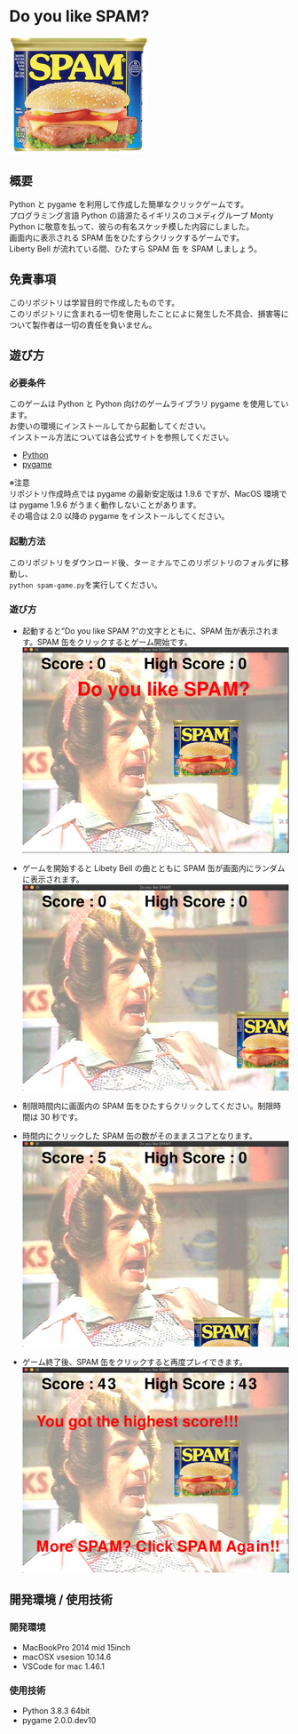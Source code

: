# Do you like SPAM?

![SPAM](./image/spam3.png)

## 概要

Python と pygame を利用して作成した簡単なクリックゲームです。<br>
プログラミング言語 Python の語源たるイギリスのコメディグループ Monty Python に敬意を払って、彼らの有名スケッチ模した内容にしました。</br>
画面内に表示される SPAM 缶をひたすらクリックするゲームです。</br>
Liberty Bell が流れている間、ひたすら SPAM 缶 を SPAM しましょう。</br>

## 免責事項

このリポジトリは学習目的で作成したものです。</br>
このリポジトリに含まれる一切を使用したことによに発生した不具合、損害等について製作者は一切の責任を負いません。</br>

## 遊び方

### 必要条件

このゲームは Python と Python 向けのゲームライブラリ pygame を使用しています。</br>
お使いの環境にインストールしてから起動してください。</br>
インストール方法については各公式サイトを参照してください。

- [Python](https://www.python.org/)
- [pygame](https://www.pygame.org/news)

※注意</br>
リポジトリ作成時点では pygame の最新安定版は 1.9.6 ですが、MacOS 環境では pygame 1.9.6 がうまく動作しないことがあります。</br>
その場合は 2.0 以降の pygame をインストールしてください。

### 起動方法

このリポジトリをダウンロード後、ターミナルでこのリポジトリのフォルダに移動し、</br>
`python spam-game.py`を実行してください。

### 遊び方

- 起動すると”Do you like SPAM ?”の文字とともに、SPAM 缶が表示されます。SPAM 缶をクリックするとゲーム開始です。</br>
  ![Start](./screen_shot/play_01.png)
- ゲームを開始すると Libety Bell の曲とともに SPAM 缶が画面内にランダムに表示されます。</br> ![Start](./screen_shot/play_02.png)

- 制限時間内に画面内の SPAM 缶をひたすらクリックしてください。制限時間は 30 秒です。</br>
- 時間内にクリックした SPAM 缶の数がそのままスコアとなります。</br>
  ![Start](./screen_shot/play_03.png)

- ゲーム終了後、SPAM 缶をクリックすると再度プレイできます。</br>
  ![Start](./screen_shot/play_04.png)

## 開発環境 / 使用技術

### 開発環境

- MacBookPro 2014 mid 15inch
- macOSX vsesion 10.14.6
- VSCode for mac 1.46.1

### 使用技術

- Python 3.8.3 64bit
- pygame 2.0.0.dev10
